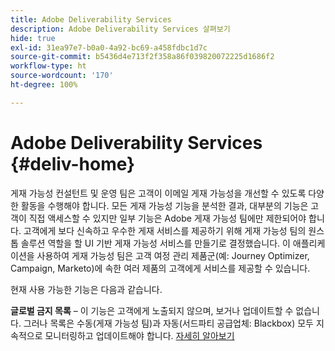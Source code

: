 ```yaml
---
title: Adobe Deliverability Services
description: Adobe Deliverability Services 살펴보기
hide: true
exl-id: 31ea97e7-b0a0-4a92-bc69-a458fdbc1d7c
source-git-commit: b5436d4e713f2f358a86f039820072225d1686f2
workflow-type: ht
source-wordcount: '170'
ht-degree: 100%

---
```


# Adobe Deliverability Services {#deliv-home}

게재 가능성 컨설턴트 및 운영 팀은 고객이 이메일 게재 가능성을 개선할 수 있도록 다양한 활동을 수행해야 합니다. 모든 게재 가능성 기능을 분석한 결과, 대부분의 기능은 고객이 직접 액세스할 수 있지만 일부 기능은 Adobe 게재 가능성 팀에만 제한되어야 합니다. 고객에게 보다 신속하고 우수한 게재 서비스를 제공하기 위해 게재 가능성 팀의 원스톱 솔루션 역할을 할 UI 기반 게재 가능성 서비스를 만들기로 결정했습니다. 이 애플리케이션을 사용하여 게재 가능성 팀은 고객 여정 관리 제품군(예: Journey Optimizer, Campaign, Marketo)에 속한 여러 제품의 고객에게 서비스를 제공할 수 있습니다.

현재 사용 가능한 기능은 다음과 같습니다.

**글로벌 금지 목록** – 이 기능은 고객에게 노출되지 않으며, 보거나 업데이트할 수 없습니다. 그러나 목록은 수동(게재 가능성 팀)과 자동(서드파티 공급업체: Blackbox) 모두 지속적으로 모니터링하고 업데이트해야 합니다. [자세히 알아보기](global-suppression-list.md)
